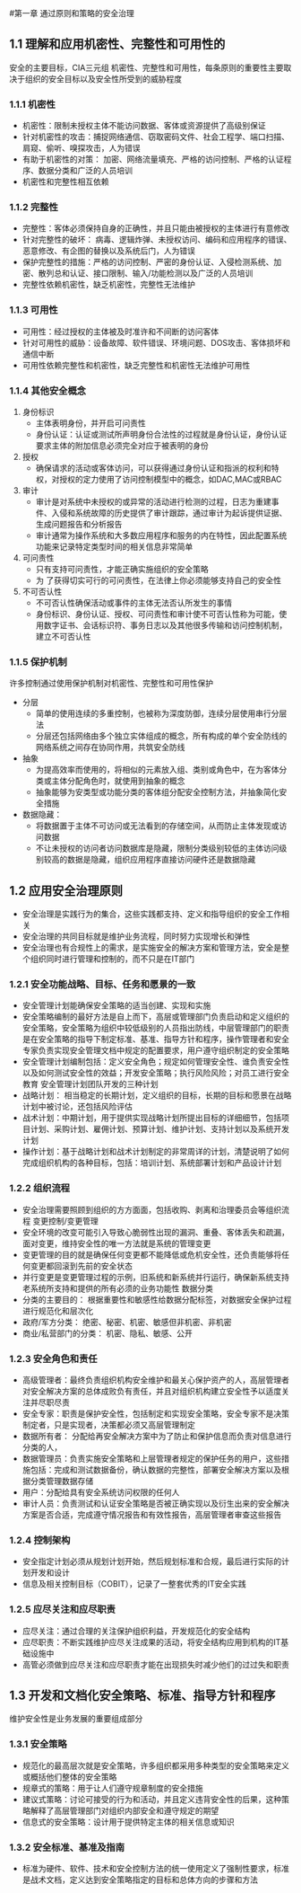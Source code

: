 #第一章  通过原则和策略的安全治理

## 1.1 理解和应用机密性、完整性和可用性的
安全的主要目标，CIA三元组 机密性、完整性和可用性，每条原则的重要性主要取决于组织的安全目标以及安全性所受到的威胁程度

### 1.1.1 机密性
* 机密性：限制未授权主体不能访问数据、客体或资源提供了高级别保证
* 针对机密性的攻击：捕捉网络通信、窃取密码文件、社会工程学、端口扫描、肩窥、偷听、嗅探攻击，人为错误
* 有助于机密性的对策： 加密、网络流量填充、严格的访问控制、严格的认证程序、数据分类和广泛的人员培训
* 机密性和完整性相互依赖

### 1.1.2 完整性
* 完整性：客体必须保持自身的正确性，并且只能由被授权的主体进行有意修改
* 针对完整性的破坏： 病毒、逻辑炸弹、未授权访问、编码和应用程序的错误、恶意修改、有企图的替换以及系统后门，人为错误
* 保护完整性的措施：严格的访问控制、严密的身份认证、入侵检测系统、加密、散列总和认证、接口限制、输入/功能检测以及广泛的人员培训
* 完整性依赖机密性，缺乏机密性，完整性无法维护

### 1.1.3 可用性
* 可用性：经过授权的主体被及时准许和不间断的访问客体
* 针对可用性的威胁：设备故障、软件错误、环境问题、DOS攻击、客体损坏和通信中断
* 可用性依赖完整性和机密性，缺乏完整性和机密性无法维护可用性

### 1.1.4 其他安全概念
1. 身份标识
	* 主体表明身份，并开启可问责性
	* 身份认证：认证或测试所声明身份合法性的过程就是身份认证，身份认证要求主体的附加信息必须完全对应于被表明的身份
2. 授权
	* 确保请求的活动或客体访问，可以获得通过身份认证和指派的权利和特权，对授权的定力使用了访问控制模型中的概念，如DAC,MAC或RBAC
3. 审计
	* 审计是对系统中未授权的或异常的活动进行检测的过程，日志为重建事件、入侵和系统故障的历史提供了审计跟踪，通过审计为起诉提供证据、生成问题报告和分析报告
	* 审计通常为操作系统和大多数应用程序和服务的内在特性，因此配置系统功能来记录特定类型时间的相关信息非常简单
4. 可问责性
	* 只有支持可问责性，才能正确实施组织的安全策略
	* 为	了获得切实可行的可问责性，在法律上你必须能够支持自己的安全性
5. 不可否认性
	* 不可否认性确保活动或事件的主体无法否认所发生的事情
	* 身份标识、身份认证、授权、可问责性和审计使不可否认性称为可能，使用数字证书、会话标识符、事务日志以及其他很多传输和访问控制机制，建立不可否认性

### 1.1.5 保护机制
许多控制通过使用保护机制对机密性、完整性和可用性保护

* 分层
	* 简单的使用连续的多重控制，也被称为深度防御，连续分层使用串行分层法
	* 分层还包括网络由多个独立实体组成的概念，所有构成的单个安全防线的网络系统之间存在协同作用，共筑安全防线
* 抽象
	* 为提高效率而使用的，将相似的元素放入组、类别或角色中，在为客体分类或主体分配角色时，就使用到抽象的概念
	* 抽象能够为安类型或功能分类的客体组分配安全控制方法，并抽象简化安全措施
* 数据隐藏：
	* 将数据置于主体不可访问或无法看到的存储空间，从而防止主体发现或访问数据
	* 不让未授权的访问者访问数据库是隐藏，限制分类级别较低的主体访问级别较高的数据是隐藏，组织应用程序直接访问硬件还是数据隐藏

## 1.2 应用安全治理原则
* 安全治理是实践行为的集合，这些实践都支持、定义和指导组织的安全工作相关
* 安全治理的共同目标就是维护业务流程，同时努力实现增长和弹性
* 安全治理也有合规性上的需求，是实施安全的解决方案和管理方法，安全是整个组织同时进行管理和控制的，而不只是在IT部门

### 1.2.1 安全功能战略、目标、任务和愿景的一致
* 安全管理计划能确保安全策略的适当创建、实现和实施
* 安全策略编制的最好方法是自上而下，高层或管理部门负责启动和定义组织的安全策略，安全策略为组织中较低级别的人员指出防线，中层管理部门的职责是在安全策略的指导下制定标准、基准、指导方针和程序，操作管理者和安全专家负责实现安全管理文档中规定的配置要求，用户遵守组织制定的安全策略
* 安全管理计划编制包括：定义安全角色；规定如何管理安全性、谁负责安全性 以及如何测试安全性的效益；开发安全策略；执行风险风险；对员工进行安全教育
安全管理计划团队开发的三种计划
* 战略计划： 相当稳定的长期计划，定义组织的目标，长期的目标和愿景在战略计划中被讨论，还包括风险评估
* 战术计划：中期计划，用于提供实现战略计划所提出目标的详细细节，包括项目计划、采购计划、雇佣计划、预算计划、维护计划、支持计划以及系统开发计划
* 操作计划：基于战略计划和战术计划制定的非常周详的计划，清楚说明了如何完成组织机构的各种目标，包括：培训计划、系统部署计划和产品设计计划

### 1.2.2 组织流程
* 安全治理需要照顾到组织的方方面面，包括收购、剥离和治理委员会等组织流程
变更控制/变更管理
* 安全环境的改变可能引入导致心脆弱性出现的漏洞、重叠、客体丢失和疏漏，面对变更，维持安全性的唯一方法就是系统的管理变更
* 变更管理的目的就是确保任何变更都不能降低或危机安全性，还负责能够将任何变更都回滚到先前的安全状态
* 并行变更是变更管理过程的示例，旧系统和新系统并行运行，确保新系统支持老系统所支持和提供的所有必须的业务功能性
数据分类
* 分类的主要目的： 根据重要性和敏感性给数据分配标签，对数据安全保护过程进行规范化和层次化
* 政府/军方分类： 绝密、秘密、机密、敏感但非机密、非机密
* 商业/私营部门的分类： 机密、隐私、敏感、公开

### 1.2.3 安全角色和责任
* 高级管理者：最终负责组织机构安全维护和最关心保护资产的人，高层管理者对安全解决方案的总体成败负有责任，并且对组织机构建立安全性予以适度关注并尽职尽责
* 安全专家：职责是保护安全性，包括制定和实现安全策略，安全专家不是决策制定者，只是实现者，决策都必须又高层管理制定
* 数据所有者： 分配给再安全解决方案中为了防止和保护信息而负责对信息进行分类的人，
* 数据管理员：负责实施安全策略和上层管理者规定的保护任务的用户，这些措施包括：完成和测试数据备份，确认数据的完整性，部署安全解决方案以及根据分类管理数据存储
* 用户：分配给具有安全系统访问权限的任何人
* 审计人员：负责测试和认证安全策略是否被正确实现以及衍生出来的安全解决方案是否合适，完成遵守情况报告和有效性报告，高层管理者审查这些报告

### 1.2.4 控制架构
* 安全指定计划必须从规划计划开始，然后规划标准和合规，最后进行实际的计划开发和设计
* 信息及相关控制目标（COBIT），记录了一整套优秀的IT安全实践

### 1.2.5 应尽关注和应尽职责
* 应尽关注：通过合理的关注保护组织利益，开发规范化的安全结构
* 应尽职责：不断实践维护应尽关注成果的活动，将安全结构应用到机构的IT基础设施中
* 高管必须做到应尽关注和应尽职责才能在出现损失时减少他们的过过失和职责

## 1.3 开发和文档化安全策略、标准、指导方针和程序
维护安全性是业务发展的重要组成部分

### 1.3.1 安全策略
* 规范化的最高层次就是安全策略，许多组织都采用多种类型的安全策略来定义或概括他们整体的安全策略
* 规章式的策略：用于让人们遵守规章制度的安全措施
* 建议式策略：讨论可接受的行为和活动，并且定义违背安全性的后果，这种策略解释了高层管理部门对组织内部安全和遵守规定的期望
* 信息式的安全策略：设计用于提供特定主体的相关信息或知识

### 1.3.2 安全标准、基准及指南
* 标准为硬件、软件、技术和安全控制方法的统一使用定义了强制性要求，标准是战术文档，定义达到安全策略指定的目标和总体方向的步骤和方法
